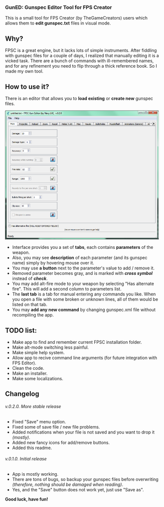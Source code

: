 ### GunED: Gunspec Editor Tool for FPS Creator

This is a small tool for FPS Creator (by TheGameCreators) users which allows them to **edit gunspec.txt** files in visual mode.

## Why?

FPSC is a great engine, but it lacks lots of simple instruments. After fiddling with gunspec files for a couple of days, I realized that manually editing it is a vicked task. There are a bunch of commands with ill-remembered names, and for any refinement you need to flip through a thick reference book. So I made my own tool.

## How to use it?
There is an editor that allows you to **load existing** or **create new** gunspec files. 

![Application interface](preview.png "Application interface")

- Interface provides you a set of **tabs**, each contains **parameters** of the weapon. 
- Also, you may see **description** of each parameter (and its gunspec name) simply by hovering mouse over it.
- You may use **a button** next to the parameter's value to add / remove it. 
- Removed parameter becomes gray, and is marked with ***cross symbol*** instead of ***check***.
- You may add alt-fire mode to your weapon by selecting "Has alternate fire". This will add a second column to parameters list.
- The **last tab** is a tab for manual entering any commands you like. When you open a file with some broken or unknown lines, all of them would be listed on that tab.
- You may **add any new command** by changing gunspec.xml file without recompiling the app.

## TODO list:
- Make app to find and remember current FPSC installation folder.
- Make alt-mode switching less painful.
- Make simple help system.
- Allow app to recive command line arguments (for future integration with FPS Editor).
- Clean the code.
- Make an installer.
- Make some localizations.

## Changelog
###### v.0.2.0. More stable release
- Fixed "Save" menu option.
- Fixed some of save file / new file problems.
- Added notifications when your file is not saved and you want to drop it *(mostly)*.
- Added new fancy icons for add/remove buttons.
- Added this readme.

###### v.0.1.0. Initial release
- App is mostly working. 
- There are tons of bugs, so backup your gunspec files before overwriting *(therefore, nothing should be damaged when reading)*. 
- Yes, and the "Save" button does not work yet, just use "Save as".

**Good luck, have fun!**
